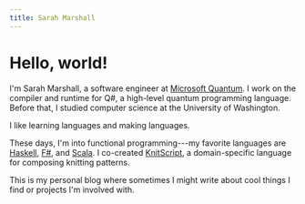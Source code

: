 ```yaml
---
title: Sarah Marshall
---
```


# Hello, world!

I'm Sarah Marshall, a software engineer at [Microsoft Quantum][msquantum].
I work on the compiler and runtime for Q#, a high-level quantum programming language.
Before that, I studied computer science at the University of Washington.

I like learning languages and making languages.

These days, I'm into functional programming---my favorite languages are [Haskell], [F#][fsharp], and [Scala].
I co-created [KnitScript], a domain-specific language for composing knitting patterns.

This is my personal blog where sometimes I might write about cool things I find or projects I'm involved with.


[fsharp]: https://fsharp.org/
[haskell]: https://www.haskell.org/
[knitscript]: https://github.com/logicologist/knitscript
[msquantum]: https://www.microsoft.com/en-us/quantum
[scala]: https://www.scala-lang.org/
